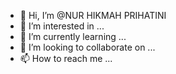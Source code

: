 - 👋 Hi, I’m @NUR HIKMAH PRIHATINI
- 👀 I’m interested in ...
- 🌱 I’m currently learning ...
- 💞️ I’m looking to collaborate on ...
- 📫 How to reach me ...

<!---
Rirable/Rirable is a ✨ special ✨ repository because its `README.md` (this file) appears on your GitHub profile.
You can click the Preview link to take a look at your changes.
--->
